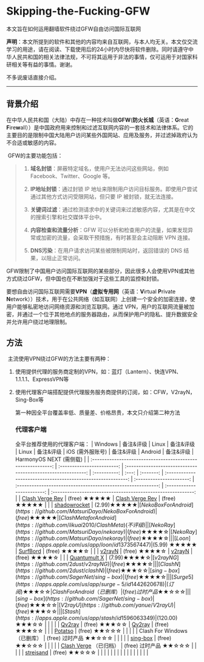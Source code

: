 # Skipping-the-Fucking-GFW
本文旨在如何运用翻墙软件绕过GFW自由访问国际互联网

**声明**：本文所提到的软件和其他的内容均来自互联网，与本人均无关。本文仅交流学习的用途，请在阅读、下载使用后的24小时内尽快将软件删除。同时请遵守中华人民共和国的相关法律法规，不可将其运用于非法的事情，仅可运用于对国家科研相关等有益的事情。谢谢。

不多说废话直接介绍。

---

## 背景介绍

​	在中华人民共和国（大陆）中存在一种技术叫做**GFW**(**防火长城**（英语：**G**reat **F**ire**w**all））是中国政府用来控制和过滤互联网内容的一套技术和法律体系。它的主要目的是限制中国大陆用户访问某些外国网站、应用及服务，并过滤掉政府认为不合适或敏感的内容。

​	GFW的主要功能包括：

> 1. **域名封锁**：屏蔽特定域名，使用户无法访问这些网站，例如 Facebook、Twitter、Google 等。
>
> 2. **IP地址封锁**：通过封锁 IP 地址来限制用户访问目标服务。即使用户尝试通过其他方式访问受限网站，但只要 IP 被封锁，就无法连接。
>
> 3. **关键词过滤**：通过检测请求中的关键词来过滤敏感内容，尤其是在中文的搜索引擎和社交媒体平台中。
>
> 4. **内容检查和流量分析**：GFW 可以分析和检查用户的流量，如果发现异常或加密的流量，会采取干预措施，有时甚至会主动阻断 VPN 连接。
>
> 5. **DNS污染**：在用户请求访问某些被限制网站时，返回错误的 DNS 结果，以阻止正常访问。

​	GFW限制了中国用户访问国际互联网的某些部分，因此很多人会使用VPN或其他方式绕过GFW，但中国也在不断加强对于这些工具的监控和封锁。

​	要想自由访问国际互联网需要**VPN**（**虚拟专用网**（英语：**V**irtual **P**rivate **N**etwork））技术，用于在公共网络（如互联网）上创建一个安全的加密连接，使用户能够私密地访问网络资源和浏览互联网。通过 VPN，用户的互联网流量被加密，并通过一个位于其他地点的服务器路由，从而保护用户的隐私、提升数据安全并允许用户绕过地理限制。

## 方法

​	主流使用VPN绕过GFW的方法主要有两种：

1. 使用提供代理的服务商定制的VPN，如：蓝灯（Lantern）、快连VPN、1.1.1.1、ExpressVPN等

2. 使用代理客户端搭配提供代理服务服务商提供的订阅，如：CFW，V2rayN，Sing-Box等

   第一种因全平台覆盖率低、质量差、价格昂贵，本文只介绍第二种方法

   ### 代理客户端

   全平台推荐使用的代理客户端：
   |                           Windows                            |         备注&评级          |                            Linux                             |  备注&评级   | Linux | 备注&评级 |                       iOS (需外服账号)                       |        备注&评级         |                           Android                            |         备注&评级          |                   HarmonyOS NEXT (需侧载)                    |
   | :----------------------------------------------------------: | :------------------------: | :----------------------------------------------------------: | :----------: | :---: | :-------: | :----------------------------------------------------------: | :----------------------: | :----------------------------------------------------------: | :------------------------: | :----------------------------------------------------------: |
   | [Clash Verge Rev](https://github.com/clash-verge-rev/clash-verge-rev) |        (free) ★★★★★        | [Clash Verge Rev](https://github.com/clash-verge-rev/clash-verge-rev) | (free) ★★★★★ |       |           | [shadowrocket](https://apps.apple.com/us/app/shadowrocket/id932747118) | ($2.99)           ★★★★★  | [NekoBox For Android](https://github.com/MatsuriDayo/NekoBoxForAndroid) |        (free) ★★★★★        | [Clash Meta for Android](https://github.com/likuai2010/ClashMeta) (不评级) |
   |      [NekoRay](https://github.com/MatsuriDayo/nekoray)       |        (free) ★★★★☆        |      [NekoRay](https://github.com/MatsuriDayo/nekoray)       | (free) ★★★★☆ |       |           |   [Loon](https://apps.apple.com/us/app/loon/id1373567447)    | ($5.99)           ★★★★★  |    [SurfBord](https://github.com/getsurfboard/surfboard)     |        (free) ★★★★☆        |                                                              |
   |          [v2rayN](https://github.com/2dust/v2rayN)           |        (free) ★★★★☆        |          [v2rayN](https://github.com/2dust/v2rayN)           | (free) ★★★★☆ |       |           | [Quantumult X](https://apps.apple.com/us/app/quantumult-x/id1443988620) | ($7.99)            ★★★★☆ |         [v2rayNG](https://github.com/2dust/v2rayNG)          |        (free) ★★★★☆        |                                                              |
   |          [ClashN](https://github.com/2dust/clashN)           |        (free) ★★★☆☆        |       [sing-box](https://github.com/SagerNet/sing-box)       | (free) ★★★★☆ |       |           | [Surge 5](https://apps.apple.com/us/app/surge-5/id1442620678) |       (订阅) ★★★☆☆       |                 Clash For Android（已删库）                  | (free)      过时产品 ★★☆☆☆ |                                                              |
   |       [sing-box](https://github.com/SagerNet/sing-box)       |        (free) ★★★☆☆        |          [V2rayU](https://github.com/yanue/V2rayU)           | (free) ★★★☆☆ |       |           |  [Stash](https://apps.apple.com/us/app/stash/id1596063349)   |     ($120.00) ★★★☆☆      |                                                              |                            |                                                              |
   |          [Qv2ray](https://github.com/Qv2ray/Qv2ray)          |        (free) ★★★☆☆        |          [Qv2ray](https://github.com/Qv2ray/Qv2ray)          | (free) ★★★☆☆ |       |           | [Potatso](https://apps.apple.com/us/app/potatso/id1239860606) |     (free)    ★★☆☆☆      |                                                              |                            |                                                              |
   |                 Clash For Windows（已删库）                  | (free)      过时产品 ★★☆☆☆ |                                                              |              |       |           | [sing-box](https://apps.apple.com/us/app/sing-box-vt/id6673731168) |      (free)  ★★☆☆☆       |                                                              |                            |                                                              |
   | [Clash Verge](https://github.com/zzzgydi/clash-verge) （已归档） | (free)      过时产品 ★★☆☆☆ |                                                              |              |       |           | [streisand](https://apps.apple.com/us/app/streisand/id6450534064) |       (free) ★★☆☆☆       |                                                              |                            |                                                              |
   |                                                              |                            |                                                              |              |       |           |                                                              |                          |                                                              |                            |                                                              |
